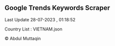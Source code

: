 

## Google Trends Keywords Scraper 
 
Last Update 28-07-2023 , 01:18:52

Country List :
VIETNAM.json



© Abdul Muttaqin 

